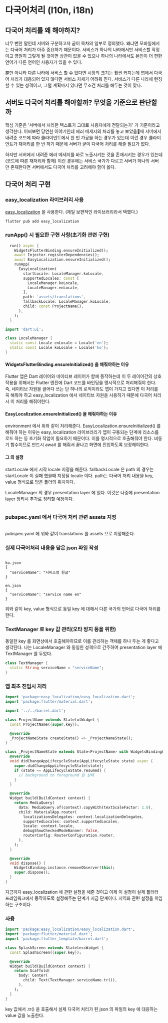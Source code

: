 # 다국어처리 (l10n, i18n)

## 다국어 처리를 왜 해야하지?

너무 뻔한 말인데 서버와 구분하고자 굳이 목차의 일부로 정의했다. 왜냐면 모바일에서는 다국어 처리가 아주 중요하기 때문이다. 서비스가 하나의 나라에서만 서비스할 작정이고 영원히 그렇게 될 것이면 상관이 없을 수 있으나 하나의 나라에서도 본인이 더 편한 언어가 다른 언어인 사용자가 있을 수 있다.

뿐만 아니라 다른 나라에 서비스 할 수 있다면 시장의 크기는 훨씬 커지는데 앱에서 다국어 처리가 대응되어 있지 않다면 서비스 자체가 어려워 진다. 서비스가 다른 나라에 런칭할 수 있는 성격이고, 그럴 계획마저 있다면 무조건 처리를 해두는 것이 맞다.



## 서버도 다국어 처리를 해야할까? 무엇을 기준으로 판단할까

핵심 기준은 '서버에서 처리한 텍스트가 그대로 사용자에게 전달되는가' 가 기준이라고 생각한다. 어찌보면 당연한 이야기인데 에러 메세지의 처리를 놓고 보았을때 서버에서 내려준 코드에 따라 클라이언트에서 한 번 가공을 하는 경우가 있는데 이런 경우 클라이언트가 재처리를 한 번 하기 때문에 서버가 굳이 다국어 처리를 해줄 필요가 없다.

하지만 서버에서 내려준 에러 메세지를 바로 노출시키는 것을 혼재시키는 경우가 있는데(코드에 따른 재처리와 함께) 이런 경우에는 서비스 국가가 다르고 서버가 하나의 서버만 존재한다면 서버에서도 다국어 처리를 고려해야 함이 옳다.



## 다국어 처리 구현

### easy\_localization 라이브러리 사용

[easy\_localization](https://pub.dev/packages/easy\_localization) 을 사용한다. (제일 보편적인 라이브러리라서 택했다.)

```dart
flutter pub add easy_localization
```



### runApp() 시 필요한 구현 사항(초기화 관련 구현)

```dart
  run() async {
    WidgetsFlutterBinding.ensureInitialized();
    await Injector.registerDependencies();
    await EasyLocalization.ensureInitialized();
    runApp(
      EasyLocalization(
        startLocale: LocaleManager.koLocale,
        supportedLocales: const [
          LocaleManager.koLocale,
          LocaleManager.enLocale,
        ],
        path: 'assets/translations',
        fallbackLocale: LocaleManager.koLocale,
        child: const ProjectName(),
      ),
    );
  }
```

```dart
import 'dart:ui';

class LocaleManager {
  static const Locale enLocale = Locale('en');
  static const Locale koLocale = Locale('ko');
}
```

#### WidgetsFlutterBinding.ensureInitialized() 을 해줘야하는 이유

Flutter 앱은 Dart 레이어와 네이티브 레이어가 함께 동작하는데 이 두 레이어간의 상호 작용을 위해서는 Flutter 엔진에 Dart 코드를 바인딩을 명시적으로 처리해줘야 한다. 즉, 네이티브 자원을 끌어다 쓰는 단 하나의 로직이라도 앱이 가지고 있다면 이 처리를 꼭 해줘야 하고 easy\_localization 에서 네이티브 자원을 사용하기 때문에 다국어 처리시 이 처리를  해줘야한다.



#### EasyLocalization.ensureInitialized() 을 해줘야하는 이유

environment 에서 위와 같이 처리해준다. EasyLocalization.ensureInitialized() 를 해줘야 하는 이유는 easy\_localization 라이브러리가 앱이 구동되는 단계에 리소스를 로드 하는 등 초기화 작업이 필요하기 때문이다. 이를 명시적으로 호출해줘야 한다. 비동기 함수이므로 반드시 await 를 해줘서 끝나고 화면에 진입하도록 보장해야한다.



#### 그 외 설정

startLocale 에서 시작 locale 지정을 해준다. fallbackLocale 은 path 의 경우는 startLocale 이 실패 했을때 지정될 locale 이다. path는 다국어 처리 내용을 key, value 형식으로 담은 폴더의 위치이다.

LocaleManager 의 경우 presentation layer 에 있다. 이것은 나중에 presentation layer 정리시 추가로 정리할 예정이다.

<figure><img src="../../../.gitbook/assets/image (1) (1) (1) (1) (1) (1) (1) (1).png" alt=""><figcaption></figcaption></figure>



### **pubspec.yaml 에서 다국어 처리 관련 assets 지정**

<figure><img src="../../../.gitbook/assets/image (1) (1) (1) (1) (1) (1) (1) (1) (1).png" alt=""><figcaption></figcaption></figure>

pubspec.yaml 에 위와 같이 translations 를 assets 으로 지정해준다.



### 실제 다국어처리 내용을 담은 json 파일 작성

<figure><img src="../../../.gitbook/assets/image (2) (1) (1) (1) (1) (1).png" alt=""><figcaption></figcaption></figure>

```
ko.json
{
  "serviceName": "서비스명 한글"
}

en.json
{
  "serviceName": "service name en"
}
```

위와 같이 key, value 형식으로 동일 key 에 대해서 다른 국가의 언어로 다국어 처리를 한다.



### **TextManager 로 key 값 관리(오타 방지 등을 위한)**

동일한 key 를 화면상에서 호출해야하므로 이를 관리하는 객체를 하나 두는 게 좋다고 생각된다. 나는 LocaleManager 와 동일한 성격으로 간주하여 presentation layer 에 TextManager 를 두었다.

```dart
class TextManager {
  static String serviceName = "serviceName";
}
```



### 앱 최초 진입시 처리

```dart
import 'package:easy_localization/easy_localization.dart';
import 'package:flutter/material.dart';

import '../../barrel.dart';

class ProjectName extends StatefulWidget {
  const ProjectName({super.key});

  @override
  _ProjectNameState createState() => _ProjectNameState();
}

class _ProjectNameState extends State<ProjectName> with WidgetsBindingObserver {
  @override
  void didChangeAppLifecycleState(AppLifecycleState state) async {
    super.didChangeAppLifecycleState(state);
    if (state == AppLifecycleState.resumed) {
      // background to foreground 된 상태
    }
  }

  @override
  Widget build(BuildContext context) {
    return MediaQuery(
      data: MediaQuery.of(context).copyWith(textScaleFactor: 1.0),
      child: MaterialApp.router(
        localizationsDelegates: context.localizationDelegates,
        supportedLocales: context.supportedLocales,
        locale: context.locale,
        debugShowCheckedModeBanner: false,
        routerConfig: RouterConfiguration.router,
      ),
    );
  }

  @override
  void dispose() {
    WidgetsBinding.instance.removeObserver(this);
    super.dispose();
  }
}
```

지금까지 easy\_localization 에 관한 설정을 해준 것이고 이제 이 설정이 실제 플러터 프레임워크에서 동작하도록 설정해주는 단계가 지금 단계이다. 지역화 관련 설정을 위임하는 구조이다.



### 사용

```dart
import 'package:easy_localization/easy_localization.dart';
import 'package:flutter/material.dart';
import 'package:flutter_template/barrel.dart';

class SplashScreen extends StatelessWidget {
  const SplashScreen({super.key});

  @override
  Widget build(BuildContext context) {
    return Scaffold(
      body: Center(
        child: Text(TextManager.serviceName.tr()),
      ),
    );
  }
}
```

key 값에서 .tr() 을 호출해서 실제 다국어 처리가 된 json 의 파일의 key 에 대응하는 value 값을 노출한다.
